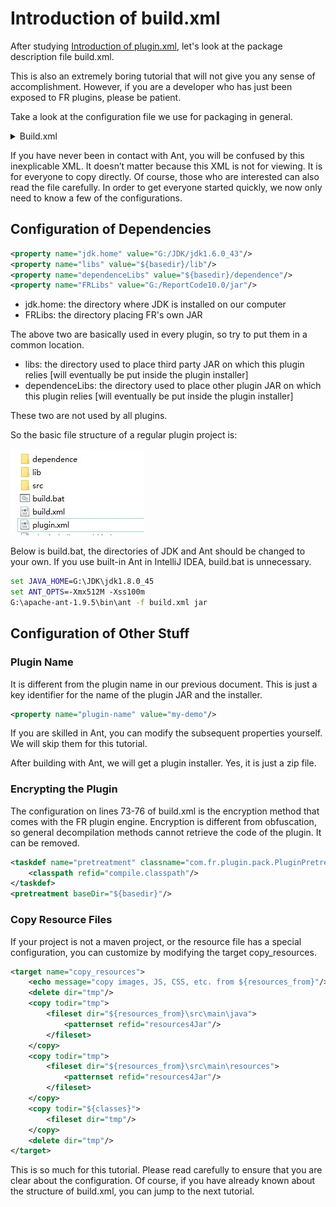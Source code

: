 # Introduction of build.xml

After studying [Introduction of plugin.xml](/tutorial/chapter_3/chapter_3.md), let's look at the package description file build.xml.

This is also an extremely boring tutorial that will not give you any sense of accomplishment. However, if you are a developer who has just been exposed to FR plugins, please be patient.

Take a look at the configuration file we use for packaging in general.

<details>
<summary>Build.xml</summary>

```xml
<?xml version="1.0" encoding="UTF-8" standalone="no"?>
<project basedir="." default="jar" name="plugin">
    <!-- JDK path，change it based on your own condition-->
    <property name="jdk.home" value="G:/JDK/jdk1.8.0_45"/>
    <property name="libs" value="${basedir}/lib"/>
    <property name="dependenceLibs" value="${basedir}/dependence"/>
    <property name="FRLibs" value="${basedir}/../webroot/WEB-INF/lib"/>
  
    <property name="destLoc" value="."/>
    <property name="classes" value="classes"/>
    <xmlproperty file="${basedir}/plugin.xml"/>
    <property name="current-version" value="${plugin.version}"/>
    <property name="current-id" value="${plugin.id}"/>
      
    <!-- Plugin version-->
    <property name="plugin-version" value="${current-version}"/>
    <!-- Plugin name-->
    <property name="plugin-name" value="wx-remind"/>
    <property name="plugin-jar" value="fr-plugin-${plugin-name}-${plugin-version}.jar"/>
    <target name="prepare">
        <delete dir="${classes}"/>
    </target>
    <path id="compile.classpath">
        <fileset dir="${FRLibs}">
            <include name="**/*.jar"/>
        </fileset>
        <fileset dir="${libs}">
            <include name="**/*.jar"/>
        </fileset>
        <fileset dir="${dependenceLibs}">
            <include name="**/*.jar"/>
        </fileset>
    </path>
    <patternset id="resources4Jar">
        <exclude name="**/.settings/**"/>
        <exclude name=".classpath"/>
        <exclude name=".project"/>
  
        <exclude name="**/*.java"/>
        <exclude name="**/*.db"/>
        <exclude name="**/*.g"/>
        <exclude name="**/package.html"/>
    </patternset>
    <target name="copy_resources">
        <echo message="copy images, JS, CSS, etc. from ${resources_from}"/>
        <delete dir="tmp"/>
        <copy todir="tmp">
            <fileset dir="${resources_from}\src\main\java">
                <patternset refid="resources4Jar"/>
            </fileset>
        </copy>
        <copy todir="tmp">
            <fileset dir="${resources_from}\src\main\resources">
                <patternset refid="resources4Jar"/>
            </fileset>
        </copy>
        <copy todir="${classes}">
            <fileset dir="tmp"/>
        </copy>
        <delete dir="tmp"/>
    </target>
    <target name="compile_javas">
        <echo message="compile .java under ${compile_files}"/>
        <javac destdir="${classes}" debug="false" optimize="on" source="${source_jdk_version}"
               target="${target_jdk_version}"
               fork="true" memoryMaximumSize="512m" listfiles="false" srcdir="${basedir}"
               executable="${compile_jdk_version}/bin/javac" includeantruntime="on">
            <src path="${basedir}/src"/>
            <exclude name="**/.svn/**"/>
            <compilerarg line="-encoding UTF8 "/>
            <classpath refid="compile.classpath"/>
        </javac>
        <taskdef name="pretreatment" classname="com.fr.plugin.pack.PluginPretreatmentTask">
            <classpath refid="compile.classpath"/>
        </taskdef>
        <pretreatment baseDir="${basedir}"/>
    </target>
  
    <target name="jar_classes">
        <echo message="JAR packaging:${jar_name}"/>
        <delete file="${basedir}/${jar_name}"/>
        <jar jarfile="${basedir}/${jar_name}">
            <fileset dir="${classes}">
            </fileset>
        </jar>
    </target>
  
    <target name="super_jar" depends="prepare">
        <antcall target="copy_resources">
            <param name="resources_from" value="${basedir}"/>
        </antcall>
        <antcall target="compile_javas">
            <param name="source_jdk_version" value="1.6"/>
            <param name="target_jdk_version" value="1.6"/>
            <param name="compile_jdk_version" value="${jdk.home}"/>
            <param name="compile_files" value="${basedir}/src"/>
        </antcall>
        <echo message="compile plugin success!"/>
  
        <antcall target="jar_classes">
            <param name="jar_name" value="${plugin-jar}"/>
        </antcall>
        <delete dir="${classes}"/>
    </target>
  
    <target name="jar" depends="super_jar">
        <antcall target="zip"/>
    </target>
  
    <target name="zip">
        <property name="plugin-folder" value="fr-plugin-${plugin-name}-${plugin-version}"/>
        <echo message="----------zip files----------"/>
        <mkdir dir="${plugin-folder}"/>
        <copy todir="${plugin-folder}">
            <fileset dir=".">
                <include name="*.jar"/>
                <include name="plugin.xml"/>
            </fileset>
        </copy>
        <copy todir="${plugin-folder}">
            <fileset dir="${libs}">
                <include name="**/*.jar"/>
            </fileset>
        </copy>
        <zip destfile="${basedir}/${plugin-folder}.zip" basedir=".">
            <include name="${plugin-folder}/*.jar"/>
            <include name="${plugin-folder}/plugin.xml"/>
        </zip>
        <xmlproperty file="${basedir}/plugin.xml"/>
        <!--
        <move file="${plugin-folder}.zip" todir="${destLoc}/${plugin.name}"/>
        -->
        <delete dir="${plugin-folder}"/>
        <delete file="${plugin-jar}" />
        <!--<delete file="${basedir}/${plugin-folder}.zip" />-->
    </target>
</project>
```
</details>

If you have never been in contact with Ant, you will be confused by this inexplicable XML. It doesn’t matter because this XML is not for viewing. It is for everyone to copy directly. Of course, those who are interested can also read the file carefully. In order to get everyone started quickly, we now only need to know a few of the configurations.

## Configuration of Dependencies
```xml
<property name="jdk.home" value="G:/JDK/jdk1.6.0_43"/>
<property name="libs" value="${basedir}/lib"/>
<property name="dependenceLibs" value="${basedir}/dependence"/>
<property name="FRLibs" value="G:/ReportCode10.0/jar"/>
```
* jdk.home: the directory where JDK is installed on our computer
* FRLibs: the directory placing FR's own JAR

The above two are basically used in every plugin, so try to put them in a common location.

* libs: the directory used to place third party JAR on which this plugin relies [will eventually be put inside the plugin installer]
* dependenceLibs: the directory used to place other plugin JAR on which this plugin relies [will eventually be put inside the plugin installer]

These two are not used by all plugins.

So the basic file structure of a regular plugin project is:

![file_structure](./images/file_structure.jpg)

Below is build.bat, the directories of JDK and Ant should be changed to your own. If you use built-in Ant in IntelliJ IDEA, build.bat is unnecessary.
```bat
set JAVA_HOME=G:\JDK\jdk1.8.0_45
set ANT_OPTS=-Xmx512M -Xss100m
G:\apache-ant-1.9.5\bin\ant -f build.xml jar
```

## Configuration of Other Stuff
### Plugin Name
It is different from the plugin name in our previous document. This is just a key identifier for the name of the plugin JAR and the installer.
```xml
<property name="plugin-name" value="my-demo"/>
```
If you are skilled in Ant, you can modify the subsequent properties yourself. We will skip them for this tutorial.

After building with Ant, we will get a plugin installer. Yes, it is just a zip file.

### Encrypting the Plugin
The configuration on lines 73-76 of build.xml is the encryption method that comes with the FR plugin engine. Encryption is different from obfuscation, so general decompilation methods cannot retrieve the code of the plugin. It can be removed.
```xml
<taskdef name="pretreatment" classname="com.fr.plugin.pack.PluginPretreatmentTask">
    <classpath refid="compile.classpath"/>
</taskdef>
<pretreatment baseDir="${basedir}"/>
```

### Copy Resource Files
If your project is not a maven project, or the resource file has a special configuration, you can customize by modifying the target copy_resources.
```xml
<target name="copy_resources">
    <echo message="copy images, JS, CSS, etc. from ${resources_from}"/>
    <delete dir="tmp"/>
    <copy todir="tmp">
        <fileset dir="${resources_from}\src\main\java">
            <patternset refid="resources4Jar"/>
        </fileset>
    </copy>
    <copy todir="tmp">
        <fileset dir="${resources_from}\src\main\resources">
            <patternset refid="resources4Jar"/>
        </fileset>
    </copy>
    <copy todir="${classes}">
        <fileset dir="tmp"/>
    </copy>
    <delete dir="tmp"/>
</target>
```
This is so much for this tutorial. Please read carefully to ensure that you are clear about the configuration. Of course, if you have already known about the structure of build.xml, you can jump to the next tutorial. 